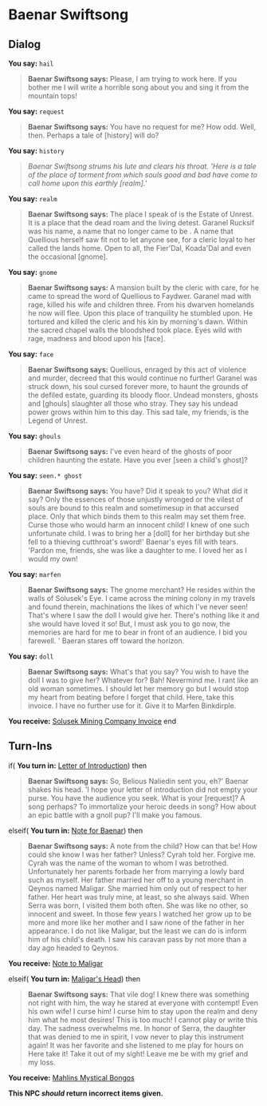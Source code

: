 # Baenar Swiftsong









## Dialog

**You say:** `hail`



>**Baenar Swiftsong says:** Please, I am trying to work here. If you bother me I will write a horrible song about you and sing it from the mountain tops!

**You say:** `request`



>**Baenar Swiftsong says:** You have no request for me? How odd. Well, then. Perhaps a tale of [history] will do?

**You say:** `history`



>*Baenar Swiftsong strums his lute and clears his throat. 'Here is a tale of the place of torment from which souls good and bad have come to call home upon this earthly [realm].'*

**You say:** `realm`



>**Baenar Swiftsong says:** The place I speak of is the Estate of Unrest. It is a place that the dead roam and the living detest. Garanel Rucksif was his name, a name that no longer came to be . A name that Quellious herself saw fit not to let anyone see, for a cleric loyal to her called the lands home. Open to all, the Fier'Dal, Koada'Dal and even the occasional [gnome].

**You say:** `gnome`



>**Baenar Swiftsong says:** A mansion built by the cleric with care, for he came to spread the word of Quellious to Faydwer. Garanel mad with rage, killed his wife and children three. From his dwarven homelands he now will flee. Upon this place of tranquility he stumbled upon. He tortured and killed the cleric and his kin by morning's dawn. Within the sacred chapel walls the bloodshed took place. Eyes wild with rage, madness and blood upon his [face].

**You say:** `face`



>**Baenar Swiftsong says:** Quellious, enraged by this act of violence and murder, decreed that this would continue no further! Garanel was struck down, his soul cursed forever more, to haunt the grounds of the defiled estate, guarding its bloody floor. Undead monsters, ghosts and [ghouls] slaughter all those who stray. They say his undead power grows within him to this day. This sad tale, my friends, is the Legend of Unrest.

**You say:** `ghouls`



>**Baenar Swiftsong says:** I've even heard of the ghosts of poor children haunting the estate. Have you ever [seen a child's ghost]?

**You say:** `seen.* ghost`



>**Baenar Swiftsong says:** You have? Did it speak to you?  What did it say?  Only the essences of those unjustly wronged or the vilest of souls are bound to this realm and sometimesup in that accursed place.  Only that which binds them to this realm may set them free.   Curse those who would harm an innocent child!  I knew of one such unfortunate child.  I was to bring her a [doll] for her birthday but she fell to a thieving cutthroat's sword!'  Baenar's eyes fill with tears.  'Pardon me, friends, she was like a daughter to me.  I loved her as I would my own!

**You say:** `marfen`



>**Baenar Swiftsong says:** The gnome merchant?  He resides within the walls of Solusek's Eye.  I came across the mining colony in my travels and found therein, machinations the likes of which I've never seen!  That's where I saw the doll I would give her.  There's nothing like it and she would have loved it so!  But, I must ask you to go now, the memories are hard for me to bear in front of an audience.  I bid you farewell. '  Baeran stares off toward the horizon.

**You say:** `doll`



>**Baenar Swiftsong says:** What's that you say? You wish to have the doll I was to give her? Whatever for? Bah! Nevermind me. I rant like an old woman sometimes. I should let her memory go but I would stop my heart from beating before I forget that child. Here, take this invoice. I have no further use for it. Give it to Marfen Binkdirple.


**You receive:**  [Solusek Mining Company Invoice](/item/20372)
end

## Turn-Ins




if( **You turn in:** [Letter of Introduction](/item/20373)) then


>**Baenar Swiftsong says:** So, Belious Naliedin sent you, eh?' Baenar shakes his head. 'I hope your letter of introduction did not empty your purse. You have the audience you seek. What is your [request]? A song perhaps? To immortalize your heroic deeds in song? How about an epic battle with a gnoll pup? I'll make you famous.

elseif( **You turn in:** [Note for Baenar](/item/20371)) then


>**Baenar Swiftsong says:** A note from the child? How can that be! How could she know I was her father? Unless? Cyrah told her. Forgive me. Cyrah was the name of the woman to whom I was betrothed. Unfortunately her parents forbade her from marrying a lowly bard such as myself. Her father married her off to a young merchant in Qeynos named Maligar. She married him only out of respect to her father. Her heart was truly mine, at least, so she always said. When Serra was born, I visited them both often. She was like no other, so innocent and sweet. In those few years I watched her grow up to be more and more like her mother and I saw none of the father in her appearance. I do not like Maligar, but the least we can do is inform him of his child's death. I saw his caravan pass by not more than a day ago headed to Qeynos.


 **You receive:**  [Note to Maligar](/item/20368) 

elseif( **You turn in:** [Maligar's Head](/item/20367)) then


>**Baenar Swiftsong says:** That vile dog! I knew there was something not right with him, the way he stared at everyone with contempt! Even his own wife! I curse him! I curse him to stay upon the realm and deny him what he most desires! This is too much! I cannot play or write this day. The sadness overwhelms me. In honor of Serra, the daughter that was denied to me in spirit, I vow never to play this instrument again! It was her favorite and she listened to me play for hours on Here take it! Take it out of my sight! Leave me be with my grief and my loss.


 **You receive:**  [Mahlins Mystical Bongos](/item/20366) 

**This NPC *should* return incorrect items given.**

